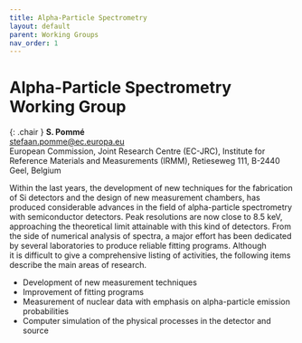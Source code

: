 ```yaml
---
title: Alpha-Particle Spectrometry
layout: default
parent: Working Groups
nav_order: 1
---
```


# Alpha-Particle Spectrometry Working Group

{: .chair }
**S. Pommé**\
<stefaan.pomme@ec.europa.eu>\
European Commission, Joint Research Centre (EC-JRC), Institute for
Reference Materials and Measurements (IRMM), Retieseweg 111, B-2440 Geel,
Belgium

Within the last years, the development of new techniques for the fabrication of
Si detectors and the design of new measurement chambers, has produced
considerable advances in the field of alpha-particle spectrometry with
semiconductor detectors. Peak resolutions are now close to 8.5 keV, approaching
the theoretical limit attainable with this kind of detectors. From the side of
numerical analysis of spectra, a major effort has been dedicated by several
laboratories to produce reliable fitting programs. Although it is difficult to
give a comprehensive listing of activities, the following items describe the
main areas of research.

- Development of new measurement techniques
- Improvement of fitting programs
- Measurement of nuclear data with emphasis on alpha-particle emission
  probabilities
- Computer simulation of the physical processes in the detector and source
